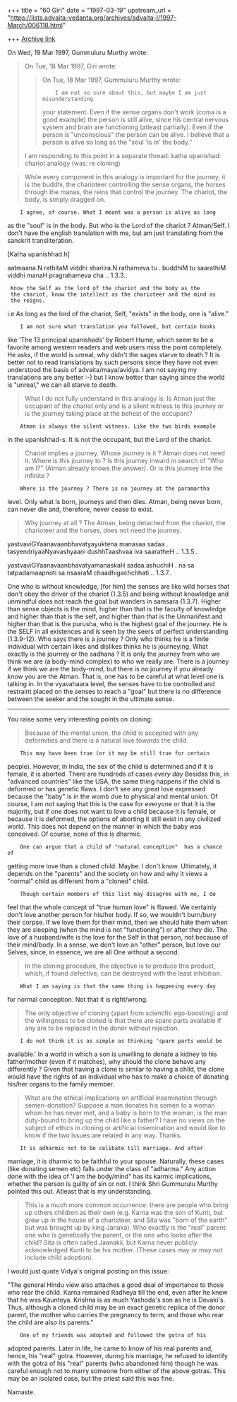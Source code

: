 +++
title = "60 Giri"
date = "1997-03-19"
upstream_url = "https://lists.advaita-vedanta.org/archives/advaita-l/1997-March/006118.html"

+++
[Archive link](https://lists.advaita-vedanta.org/archives/advaita-l/1997-March/006118.html)

On Wed, 19 Mar 1997, Gummuluru Murthy wrote:

> On Tue, 18 Mar 1997, Giri wrote:
>
> > On Tue, 18 Mar 1997, Gummuluru Murthy wrote:
> >
> >         I am not so sure about this, but maybe I am just misunderstanding
> > your statement. Even if the sense organs don't work (coma is a good
> > example) the person is still alive, since his central nervous system and
> > brain are functioning (atleast partially). Even if the person is
> > "unconscious" the person can be alive. I believe that a person is alive
> > so long as the "soul 'is in' the body."
> >
>
> I am responding to this point in a separate thread: katha upanishad:
> chariot analogy (was: re cloning)

>While every component in this analogy is important for the journey, it is
>the buddhi, the charioteer controlling the sense organs, the horses
>through the manas, the reins that control the journey. The chariot, the
>body, is simply dragged on.

        I agree, of course. What I meant was a person is alive as long
as the "soul" is in the body. But who is the Lord of the chariot ?
Atman/Self. I don't have the english translation with me, but am just
translating from the sanskrit transliteration.

[Katha upanishhad.h]

aatmaana.N rathitaM viddhi shariira.N rathameva tu .
buddhiM tu saarathiM viddhi manaH pragrahameva cha .. 1.3.3..

     Know the Self as the lord of the chariot and the body as the
     the chariot, know the intellect as the charioteer and the mind as
     the reigns.

i.e As long as the lord of the chariot, Self, "exists" in the body, one is
"alive."

        I am not sure what translation you followed, but certain books
like 'The 13 principal upanishads' by Robert Hume, which seem to be a
favorite among western readers and web users miss the point completely. He
asks, if the world is unreal, why didn't the sages starve to death ? It is
better not to read translations by such persons since they have not even
understood the basis of advaita/maya/avidya. I am not saying my
translations are any better :-) but I know better than saying since the
world is "unreal," we can all starve to death.

>What I do not fully understand in this analogy is:
>Is Atman just the occupant of the chariot only and is a silent witness to
>this journey or is the journey taking place at the behest of the occupant?

        Atman is always the silent witness. Like the two birds example
in the upanishhad-s. It is not the occupant, but the Lord of the chariot.

>Chariot implies a journey. Whose journey is it ? Atman does not need it.
>Where is this journey to ? Is this journey inward in search of "Who am I?"
>(Atman already knows the answer). Or is this journey into the infinite ?

        Where is the journey ? There is no journey at the paramartha
level. Only what is born, journeys and then dies. Atman, being never born,
can never die and, therefore, never cease to exist.

>Why journey at all ? The Atman, being detached from the chariot, the
>charioteer and the horses, does not need the journey.

yastvaviGYaanavaanbhavatyayuktena manasaa sadaa .
tasyendriyaaNyavashyaani dushhTaashvaa iva saaratheH .. 1.3.5..

yastvaviGYaanavaanbhavatyamanaskaH sadaa.ashuchiH .
na sa tatpadamaapnoti sa.nsaaraM chaadhigachchhati .. 1.3.7..

One who is without knowledge, [for him] the senses are like wild horses
that don't obey the driver of the chariot  (1.3.5) and being without
knowledge and unmindful does not reach the goal but wanders in samsara
(1.3.7). Higher than sense objects is the mind, higher than that is the
faculty of knowledge and higher than that is the self, and higher than
that is the Unmanifest and higher than that is the purusha, who is the
highest goal of the journey. He is the SELF in all existences and is seen
by the seers of perfect understanding (1.3.9-12).
        Who says there is a journey ? Only who thinks he is a finite
individual with certain likes and dislikes thinks he is journeying.
        What exactly is the journey or the sadhana ? It is only the
journey from who we think we are (a body-mind complex) to who we really
are. There is a journey if we think we are the body-mind, but there is no
journey if you already *know* you are the Atman. That is, one has to be
careful at what level one is talking in. In the vyavahaara level, the
senses have to be controlled and restraint placed on the senses to reach a
"goal" but there is no difference between the seeker and the sought in the
ultimate sense.

--------------------------------------------------

You raise some very interesting points on cloning:

> Because of the mental union, the child is accepted with any deformities
> and there is a natural love towards the child.

        This may have been true (or it may be still true for certain
people). However, in India, the sex of the child is determined and if it
is female, it is aborted. There are hundreds of cases *every day* Besides
this, in "advanced countries" like the USA, the same thing happens if the
child is deformed or has genetic flaws. I don't see any great love
expressed because the "baby" is in the womb due to physical and mental
union. Of course, I am not saying that this is the case for everyone or
that it is the majority, but if one does not want to love a child because
it is female, or because it is deformed, the options of aborting it still
exist in any civilized world. This does not depend on the manner in which
the baby was conceived. Of course, none of this is dharmic.

        One can argue that a child of "natural conception"  has a chance of
getting more love than a cloned child. Maybe. I don't know. Ultimately,
it depends on the "parents" and the society on how and why it views a
"normal" child as different from a "cloned" child.

        Though certain members of this list may disagree with me, I do
feel that the whole concept of "true human love" is flawed. We certainly
don't love another person for his/her body. If so, we wouldn't burn/bury
their corpse. If we love them for their mind, then we should hate them
when they are sleeping (when the mind is not "functioning") or after they
die. The love of a husband/wife is the love for the Self in that person,
not because of their mind/body.  In a sense, we don't love an "other"
person, but love our Selves, since, in essence, we are all One without
a second.

> In the cloning procedure,
> the objective is to produce this product, which, if found defective, can
> be destroyed with the least inhibition.

        What I am saying is that the same thing is happening every day
for normal conception. Not that it is right/wrong.

> The only objective of cloning
> (apart from scientific ego-boosting) and the willingness to be cloned
> is that there are spare parts available if any are to be replaced in
> the donor without rejection.

        I do not think it is as simple as thinking 'spare parts would be
available.' In a world in which a son is unwilling to donate a kidney to
his father/mother (even if it matches), why should the clone behave any
differently ? Given that having a clone is similar to having a child, the
clone would have the rights of an individual who has to make a choice of
donating his/her organs to the family member.

>What are the ethical implications on artificial insemination through
>semen-donation? Suppose a man donates his semen to a woman whom he has never
>met, and a baby is born to the woman, is the man duty-bound to bring up the
>child like a father? I have no views on the subject of ethics in cloning or
>artificial insemination and would like to know if the two issues are related
>in any way. Thanks.

        It is adharmic not to be celibate till marriage. And after
marriage, it is dharmic to be faithful to your spouse. Naturally, these
cases (like donating semen etc) falls under the class of "adharma." Any
action done with the idea of 'I am the body/mind" has its karmic
implications, whether the person is guilty of sin or not. I think Shri
Gummurulu Murthy pointed this out. Atleast that is my understanding.

>This is a much more common occurrence: there are people who bring up others
>children as their own (e.g. Karna was the son of Kunti, but grew up in the
>house of a charioteer, and Sita was "born of the earth" but was brought up by
>king Janaka). Who exactly is the "real" parent: one who is genetically the
>parent, or the one who looks after the child? Sita is often called Jaanakii,
>but Karna never publicly acknowledged Kunti to be his mother. (These cases may
>or may not include child adoption).

I would just quote Vidya's original posting on this issue:

"The general Hindu view also attaches a good deal of importance
to those who rear the child. Karna remained Radheya till the end, even
after he knew that he was Kaunteya. Krishna is as much Yashoda's son as he
is Devaki's. Thus, although a cloned child may be an exact genetic replica
of the donor parent, the mother who carries the pregnancy to term, and
those who rear the child are also its parents."

        One of my friends was adopted and followed the gotra of his
adopted parents. Later in life, he came to know of his real parents and,
hence, his "real" gotra. However, during his marriage, he refused to
identify with the gotra of his "real" parents (who abandoned him) though
he was careful enough not to marry someone from either of the above
gotras. This may be an isolated case, but the priest said this was fine.

Namaste.

